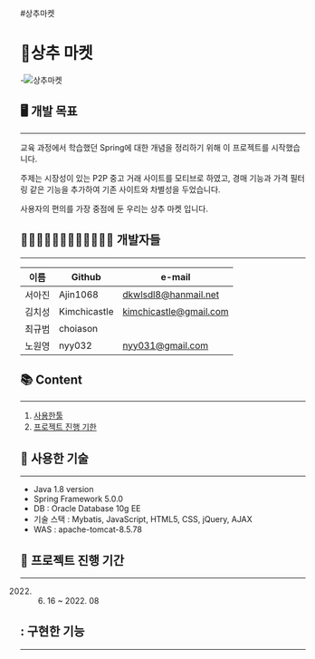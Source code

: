 #상추마켓
# 🥬상추 마켓

-![상추마켓](https://user-images.githubusercontent.com/88763803/178965714-a4cdad83-fcf1-4a1b-ab82-5764d1e23249.png)

## 🖥️ 개발 목표

---

교육 과정에서 학습했던 Spring에 대한 개념을 정리하기 위해 이 프로젝트를 시작했습니다.

주제는 시장성이 있는 P2P 중고 거래 사이트를 모티브로 하였고, 경매 기능과 가격 필터링 같은 기능을 추가하여 기존 사이트와 차별성을 두었습니다.

사용자의 편의를 가장 중점에 둔 우리는 상추 마켓 입니다.

## 👩🏻‍💻🧑🏻‍💻👨🏻‍💻🧑🏼‍💻 개발자들

---

| 이름 | Github | e-mail |
| --- | --- | --- |
| 서아진 | Ajin1068 | dkwlsdl8@hanmail.net |
| 김치성 | Kimchicastle | kimchicastle@gmail.com |
| 최규범 | choiason |  |
| 노원영 | nyy032 | nyy031@gmail.com |

## 📚 Content

---

1. [사용한툴](https://www.notion.so/README-md-5681f7fe66324d359480a2c486352de1)
2. [프로젝트 진행 기한](https://www.notion.so/README-md-5681f7fe66324d359480a2c486352de1)

## 🔨 사용한 기술

---

- Java 1.8 version
- Spring Framework 5.0.0
- DB : Oracle Database 10g EE
- 기술 스택 : Mybatis, JavaScript, HTML5, CSS, jQuery, AJAX
- WAS : apache-tomcat-8.5.78

## 📆 프로젝트 진행 기간

---

2022. 06. 16 ~ 2022. 08 

## : 구현한 기능

---
